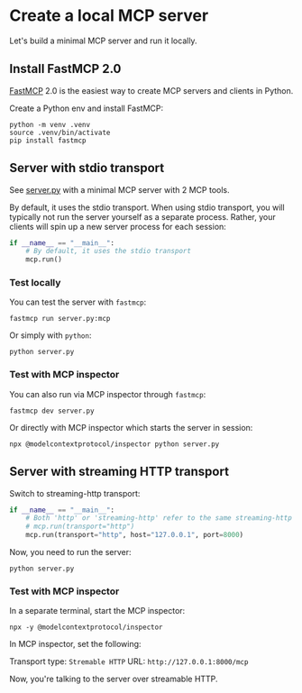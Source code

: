 # Create a local MCP server

Let's build a minimal MCP server and run it locally.

## Install FastMCP 2.0

[FastMCP](https://gofastmcp.com/) 2.0 is the easiest way to create MCP servers and clients in Python.

Create a Python env and install FastMCP:

```shell
python -m venv .venv
source .venv/bin/activate
pip install fastmcp
```

## Server with stdio transport

See [server.py](server.py) with a minimal MCP server with 2 MCP tools.

By default, it uses the stdio transport. When using stdio transport, you will typically not run the server yourself as a separate process. Rather, your clients will spin up a new server process for each session:

```python
if __name__ == "__main__":
    # By default, it uses the stdio transport
    mcp.run()
```

### Test locally

You can test the server with `fastmcp`:

```shell
fastmcp run server.py:mcp
```

Or simply with `python`:

```shell
python server.py
```

### Test with MCP inspector

You can also run via MCP inspector through `fastmcp`:

```shell
fastmcp dev server.py
```

Or directly with MCP inspector which starts the server in session:

```shell
npx @modelcontextprotocol/inspector python server.py
```

## Server with streaming HTTP transport

Switch to streaming-http transport:

```python
if __name__ == "__main__":
    # Both 'http' or 'streaming-http' refer to the same streaming-http transport
    # mcp.run(transport="http")
    mcp.run(transport="http", host="127.0.0.1", port=8000)
```

Now, you need to run the server:

```shell
python server.py
```

### Test with MCP inspector

In a separate terminal, start the MCP inspector:

```shell
npx -y @modelcontextprotocol/inspector
```

In MCP inspector, set the following:

Transport type: `Stremable HTTP`
URL: `http://127.0.0.1:8000/mcp`

Now, you're talking to the server over streamable HTTP.
